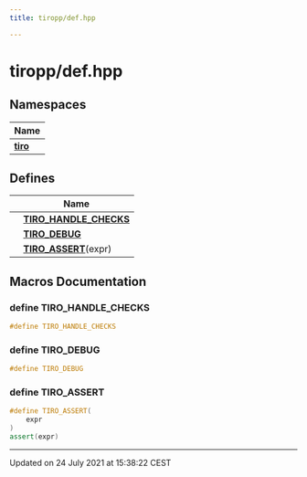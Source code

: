 ```yaml
---
title: tiropp/def.hpp

---
```


# tiropp/def.hpp



## Namespaces

| Name           |
| -------------- |
| **[tiro](/docs/api/namespaces/namespacetiro)**  |

## Defines

|                | Name           |
| -------------- | -------------- |
|  | **[TIRO_HANDLE_CHECKS](/docs/api/files/def_8hpp#define-tiro_handle_checks)**  |
|  | **[TIRO_DEBUG](/docs/api/files/def_8hpp#define-tiro_debug)**  |
|  | **[TIRO_ASSERT](/docs/api/files/def_8hpp#define-tiro_assert)**(expr)  |




## Macros Documentation

### define TIRO_HANDLE_CHECKS

```cpp
#define TIRO_HANDLE_CHECKS 
```


### define TIRO_DEBUG

```cpp
#define TIRO_DEBUG 
```


### define TIRO_ASSERT

```cpp
#define TIRO_ASSERT(
    expr
)
assert(expr)
```




-------------------------------

Updated on 24 July 2021 at 15:38:22 CEST
